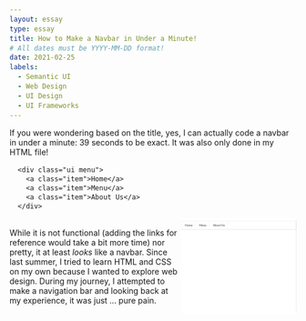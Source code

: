 ```yaml
---
layout: essay
type: essay
title: How to Make a Navbar in Under a Minute!
# All dates must be YYYY-MM-DD format!
date: 2021-02-25
labels:
  - Semantic UI
  - Web Design
  - UI Design
  - UI Frameworks
---
```


If you were wondering based on the title, yes, I can actually code a navbar in under a minute: 39 seconds to be exact. It was also only done in my HTML file!
```
  <div class="ui menu">
    <a class="item">Home</a>
    <a class="item">Menu</a>
    <a class="item">About Us</a>
  </div>
```
<img align="right" width="40%" height="40%" src="../images/easyNavBar.PNG"> <br>
While it is not functional (adding the links for reference would take a bit more time) nor pretty, it at least *looks* like a navbar. Since last summer, I tried to learn HTML and CSS on my own because I wanted to explore web design. During my journey, I attempted to make a navigation bar and looking back at my experience, it was just ... pure pain. 
